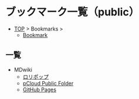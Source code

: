 # ブックマーク一覧（public）

- [TOP](TOP.md) > Bookmarks >
  - [Bookmark](Bookmark.md)

## 一覧

- MDwiki
  - [ロリポップ](https://secret-think.ssl-lolipop.jp/MDwiki/mdwiki.html#!Logseq/Bookmarks.md)
  - [pCloud Public Folder](https://filedn.com/lsS9Mi27iAx7UfvQCOwoLWu/DOCUMENT/MDwiki/mdwiki.html#!Logseq/Bookmarks.md)
  - [GitHub Pages](https://emori.github.io/public/DOCUMENT/MDwiki/mdwiki.html#!Logseq/Bookmarks.md)

[](EOF)
